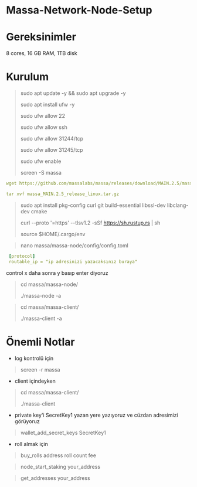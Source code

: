 # Massa-Network-Node-Setup

# Gereksinimler
8 cores, 16 GB RAM, 1TB disk

# Kurulum

> sudo apt update -y && sudo apt upgrade -y
> 
> sudo apt install ufw -y
> 
> sudo ufw allow 22
> 
> sudo ufw allow ssh
> 
> sudo ufw allow 31244/tcp
> 
> sudo ufw allow 31245/tcp
> 
> sudo ufw enable 
> 
> screen -S massa
```yaml
wget https://github.com/massalabs/massa/releases/download/MAIN.2.5/massa_MAIN.2.5_release_linux.tar.gz
```
>
 ```yaml
tar xvf massa_MAIN.2.5_release_linux.tar.gz
```
> sudo apt install pkg-config curl git build-essential libssl-dev libclang-dev cmake
> 
> curl --proto '=https' --tlsv1.2 -sSf https://sh.rustup.rs | sh
> 
> source $HOME/.cargo/env

> nano massa/massa-node/config/config.toml
```yaml
 [protocol]
 routable_ip = "ip adresinizi yazacaksınız buraya"
```
control x daha sonra y basıp enter diyoruz

> cd massa/massa-node/
> 
> ./massa-node -a

> cd massa/massa-client/
> 
> ./massa-client -a

# Önemli Notlar
+ log kontrolü için
> 
> screen -r massa
> 
+ client içindeyken
> 
> cd massa/massa-client/
> 
> ./massa-client
> 
+ private key'i SecretKey1 yazan yere yazıyoruz ve cüzdan adresimizi görüyoruz
> 
> wallet_add_secret_keys SecretKey1
> 
+ roll almak için

> buy_rolls address roll count fee

> node_start_staking your_address

> get_addresses your_address

